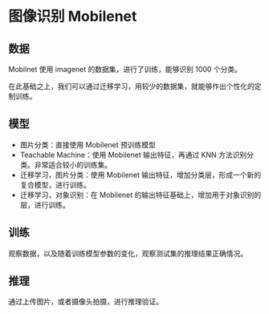 # 图像识别 Mobilenet

## 数据

Mobilnet 使用 imagenet 的数据集，进行了训练，能够识别 1000 个分类。

在此基础之上，我们可以通过迁移学习，用较少的数据集，就能够作出个性化的定制训练。

## 模型

* 图片分类：直接使用 Mobilenet 预训练模型
* Teachable Machine：使用 Mobilenet 输出特征，再通过 KNN 方法识别分类。非常适合较小的训练集。
* 迁移学习，图片分类：使用 Mobilenet 输出特征，增加分类层，形成一个新的复合模型，进行训练。
* 迁移学习，对象识别：在 Mobilenet 的输出特征基础上，增加用于对象识别的层，进行训练。

## 训练

观察数据，以及随着训练模型参数的变化，观察测试集的推理结果正确情况。

## 推理

通过上传图片，或者摄像头拍摄，进行推理验证。
